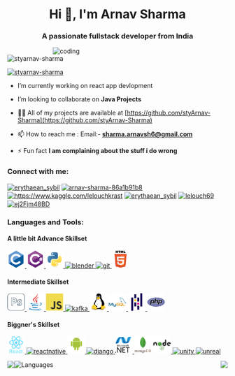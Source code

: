 
<h1 align="center">Hi 👋, I'm Arnav Sharma</h1>
<h3 align="center">A passionate fullstack developer from India</h3>
<img align="right" alt="coding" width="400" src="https://user-images.githubusercontent.com/74038190/250967618-de30015f-dc5f-4ecf-a49b-ccd2b89776e4.gif">
<p align="left"> <img src="https://komarev.com/ghpvc/?username=styarnav-sharma&label=Profile%20views&color=0e75b6&style=flat" alt="styarnav-sharma" /> </p>

<p align="left"> <a href="https://github.com/ryo-ma/github-profile-trophy"><img src="https://github-profile-trophy.vercel.app/?username=styarnav-sharma&theme=theme=dark_lover" alt="styarnav-sharma" /></a> </p>

- I’m currently working on react app devlopment 

- I’m looking to collaborate on **Java Projects**

- 👨‍💻 All of my projects are available at [https://github.com/styArnav-Sharma](https://github.com/styArnav-Sharma)

- 📫 How to reach me : Email:- **sharma.arnavsh6@gmail.com**

- ⚡ Fun fact **I am complaining about the stuff i do wrong**

<h3 align="left">Connect with me:</h3>
<p align="left">
<a href="https://twitter.com/erythaean_sybil" target="blank"><img align="center" src="https://cdn.jsdelivr.net/npm/simple-icons@3.0.1/icons/twitter.svg" alt="erythaean_sybil" height="30" width="40" /></a>
<a href="https://linkedin.com/in/arnav-sharma-86a1b91b8" target="blank"><img align="center" src="https://cdn.jsdelivr.net/npm/simple-icons@3.0.1/icons/linkedin.svg" alt="arnav-sharma-86a1b91b8" height="30" width="40" /></a>
<a href="https://kaggle.com/https://www.kaggle.com/lelouchkrast" target="blank"><img align="center" src="https://cdn.jsdelivr.net/npm/simple-icons@3.0.1/icons/kaggle.svg" alt="https://www.kaggle.com/lelouchkrast" height="30" width="40" /></a>
<a href="https://instagram.com/erythaean_sybil" target="blank"><img align="center" src="https://cdn.jsdelivr.net/npm/simple-icons@3.0.1/icons/instagram.svg" alt="erythaean_sybil" height="30" width="40" /></a>
<a href="https://www.youtube.com/c/lelouch69" target="blank"><img align="center" src="https://cdn.jsdelivr.net/npm/simple-icons@3.0.1/icons/youtube.svg" alt="lelouch69" height="30" width="40" /></a>
<a href="https://discord.gg/ej2Fjm48BD" target="blank"><img align="center" src="https://cdn.jsdelivr.net/npm/simple-icons@3.0.1/icons/discord.svg" alt="ej2Fjm48BD" height="30" width="40" /></a>
</p>

<h3 align="left">Languages and Tools:</h3>
<h4 align="left"> A little bit Advance Skillset</h4>
<a href="https://www.cprogramming.com/" target="_blank" rel="noreferrer">
    <img src="https://raw.githubusercontent.com/devicons/devicon/master/icons/c/c-original.svg" alt="c" width="40" height="40"/> </a> <a href="https://www.w3schools.com/cs/" target="_blank" rel="noreferrer"> <img src="https://raw.githubusercontent.com/devicons/devicon/master/icons/csharp/csharp-original.svg" alt="csharp" width="40" height="40"/> </a> <a href="https://www.python.org" target="_blank" rel="noreferrer"> <img src="https://raw.githubusercontent.com/devicons/devicon/master/icons/python/python-original.svg" alt="python" width="40" height="40"/> </a> <a href="https://www.blender.org/" target="_blank" rel="noreferrer"> <img src="https://download.blender.org/branding/community/blender_community_badge_white.svg" alt="blender" width="40" height="40"/> </a> <a href="https://git-scm.com/" target="_blank" rel="noreferrer"> <img src="https://www.vectorlogo.zone/logos/git-scm/git-scm-icon.svg" alt="git" width="40" height="40"/> </a> <a href="https://www.w3.org/html/" target="_blank" rel="noreferrer"> <img src="https://raw.githubusercontent.com/devicons/devicon/master/icons/html5/html5-original-wordmark.svg" alt="html5" width="40" height="40"/> </a>

<h4 align="left"> Intermediate Skillset</h4>
 <a href="https://www.photoshop.com/en" target="_blank" rel="noreferrer"> <img src="https://raw.githubusercontent.com/devicons/devicon/master/icons/photoshop/photoshop-line.svg" alt="photoshop" width="40" height="40"/> </a> <a href="https://www.java.com" target="_blank" rel="noreferrer"> <img src="https://raw.githubusercontent.com/devicons/devicon/master/icons/java/java-original.svg" alt="java" width="40" height="40"/> </a> <a href="https://developer.mozilla.org/en-US/docs/Web/JavaScript" target="_blank" rel="noreferrer"> <img src="https://raw.githubusercontent.com/devicons/devicon/master/icons/javascript/javascript-original.svg" alt="javascript" width="40" height="40"/> </a> <a href="https://kafka.apache.org/" target="_blank" rel="noreferrer"> <img src="https://www.vectorlogo.zone/logos/apache_kafka/apache_kafka-icon.svg" alt="kafka" width="40" height="40"/> </a> <a href="https://www.linux.org/" target="_blank" rel="noreferrer"> <img src="https://raw.githubusercontent.com/devicons/devicon/master/icons/linux/linux-original.svg" alt="linux" width="40" height="40"/> </a> <a href="https://www.mysql.com/" target="_blank" rel="noreferrer"> <img src="https://raw.githubusercontent.com/devicons/devicon/master/icons/mysql/mysql-original-wordmark.svg" alt="mysql" width="40" height="40"/> </a> <a href="https://pandas.pydata.org/" target="_blank" rel="noreferrer"> <img src="https://raw.githubusercontent.com/devicons/devicon/2ae2a900d2f041da66e950e4d48052658d850630/icons/pandas/pandas-original.svg" alt="pandas" width="40" height="40"/> </a> <a href="https://www.php.net" target="_blank" rel="noreferrer"> <img src="https://raw.githubusercontent.com/devicons/devicon/master/icons/php/php-original.svg" alt="php" width="40" height="40"/> </a>

<h4 align="left"> Biggner's Skillset</h4>
<a href="https://reactjs.org/" target="_blank" rel="noreferrer"> <img src="https://raw.githubusercontent.com/devicons/devicon/master/icons/react/react-original-wordmark.svg" alt="react" width="40" height="40"/> </a> <a href="https://reactnative.dev/" target="_blank" rel="noreferrer"> <img src="https://reactnative.dev/img/header_logo.svg" alt="reactnative" width="40" height="40"/> </a>  <a href="https://developer.android.com" target="_blank" rel="noreferrer"> <img src="https://raw.githubusercontent.com/devicons/devicon/master/icons/android/android-original-wordmark.svg" alt="android" width="40" height="40"/> </a> <a href="https://www.djangoproject.com/" target="_blank" rel="noreferrer"> <img src="https://cdn.worldvectorlogo.com/logos/django.svg" alt="django" width="40" height="40"/> </a> <a href="https://dotnet.microsoft.com/" target="_blank" rel="noreferrer"> <img src="https://raw.githubusercontent.com/devicons/devicon/master/icons/dot-net/dot-net-original-wordmark.svg" alt="dotnet" width="40" height="40"/> </a> <a href="https://www.mongodb.com/" target="_blank" rel="noreferrer"> <img src="https://raw.githubusercontent.com/devicons/devicon/master/icons/mongodb/mongodb-original-wordmark.svg" alt="mongodb" width="40" height="40"/></a> <a href="https://nodejs.org" target="_blank" rel="noreferrer"> <img src="https://raw.githubusercontent.com/devicons/devicon/master/icons/nodejs/nodejs-original-wordmark.svg" alt="nodejs" width="40" height="40"/> </a> <a href="https://unity.com/" target="_blank" rel="noreferrer"> <img src="https://www.vectorlogo.zone/logos/unity3d/unity3d-icon.svg" alt="unity" width="40" height="40"/> </a> <a href="https://unrealengine.com/" target="_blank" rel="noreferrer"> <img src="https://raw.githubusercontent.com/kenangundogan/fontisto/036b7eca71aab1bef8e6a0518f7329f13ed62f6b/icons/svg/brand/unreal-engine.svg" alt="unreal" width="40" height="40"/></a> </p>

<p><img align="left" src="https://github-readme-stats.vercel.app/api?username=styarnav-sharma&count_private=true&show_icons=true&theme=radical" /> </p>
 <p> <img align="right" src="https://github-readme-streak-stats.herokuapp.com/?user=styarnav-sharma&theme=radical" /></p>
 <p> <img align="left" alt="Languages" src="https://github-readme-stats.vercel.app/api/top-langs/?username=styarnav-sharma&layout=compact&langs_count=10&show_icons=true&theme=radical&time=123" /> </p>

